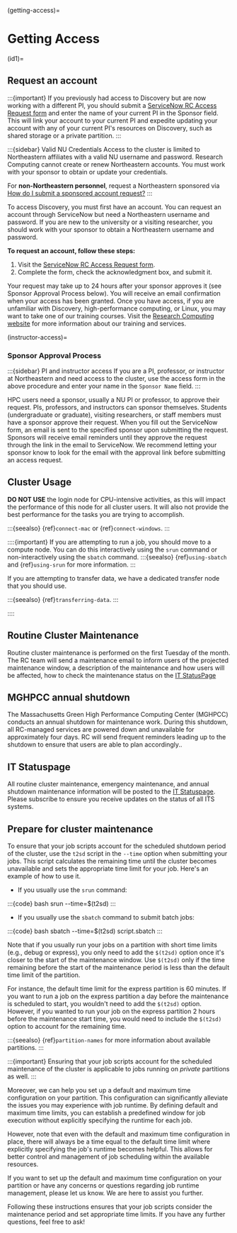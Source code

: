 (getting-access)=

# Getting Access

(id1)=

## Request an account
:::{important}
If you previously had access to Discovery but are now working with a different PI, you should submit a [ServiceNow RC Access Request form] and enter the name of your current PI in the Sponsor field. This will link your account to your current PI and expedite updating your account with any of your current PI's resources on Discovery, such as shared storage or a private partition.
:::

:::{sidebar} Valid NU Credentials
Access to the cluster is limited to Northeastern affiliates with a valid NU username and password. Research Computing cannot create or renew Northeastern accounts. You must work with your sponsor to obtain or update your credentials.

For **non-Northeastern personnel**, request a Northeastern sponsored via [How do I submit a sponsored account request?]
:::

To access Discovery, you must first have an account. You can request an account through ServiceNow but need a Northeastern username and password. If you are new to the university or a visiting researcher, you should work with your sponsor to obtain a Northeastern username and password.



**To request an account, follow these steps:**

1. Visit the [ServiceNow RC Access Request form].
1. Complete the form, check the acknowledgment box, and submit it.

Your request may take up to 24 hours after your sponsor approves it (see Sponsor Approval Process below). You will receive an email confirmation when your access has been granted. Once you have access, if you are unfamiliar with Discovery, high-performance computing, or Linux, you may want to take one of our training courses. Visit the [Research Computing website] for more information about our training and services.

(instructor-access)=

### Sponsor Approval Process

:::{sidebar} PI and instructor access
If you are a PI, professor, or instructor at Northeastern and need access to the cluster, use the access form in the above procedure and enter your name in the `Sponsor Name` field.
:::

HPC users need a sponsor, usually a NU PI or professor, to approve their request. PIs, professors, and instructors can sponsor themselves. Students (undergraduate or graduate), visiting researchers, or staff members must have a sponsor approve their request. When you fill out the ServiceNow form, an email is sent to the specified sponsor upon submitting the request. Sponsors will receive email reminders until they approve the request through the link in the email to ServiceNow. We recommend letting your sponsor know to look for the email with the approval link before submitting an access request.

## Cluster Usage

**DO NOT USE** the login node for CPU-intensive activities, as this will impact the performance of this node for all cluster users. It will also not provide the best performance for the tasks you are trying to accomplish.

:::{seealso}
{ref}`connect-mac` or {ref}`connect-windows`.
:::

::::{important}
If you are attempting to run a job, you should move to a compute node. You can do this interactively using the `srun` command or non-interactively using the `sbatch` command.
:::{seealso}
{ref}`using-sbatch` and {ref}`using-srun` for more information.
:::

If you are attempting to transfer data, we have a dedicated transfer node that you should use.

:::{seealso}
{ref}`transferring-data`.
:::

[//]: # (If you have any questions or need further assistance, please email us at [rchelp@northeastern.edu] or book a consultation using the link on our [Consultation page].)
::::

## Routine Cluster Maintenance

Routine cluster maintenance is performed on the first Tuesday of the
month. The RC team will send a maintenance email to inform users of
the projected maintenance window, a description of the maintenance and
how users will be affected, how to check the maintenance status on the
[IT StatusPage]

## MGHPCC annual shutdown

The Massachusetts Green High Performance Computing Center (MGHPCC)
conducts an annual shutdown for maintenance work. During this
shutdown, all RC-managed services are powered down and unavailable for
approximately four days. RC will send frequent reminders leading up to
the shutdown to ensure that users are able to plan accordingly..

## IT Statuspage

All routine cluster maintenance, emergency maintenance, and annual
shutdown maintenance information will be posted to the [IT
Statuspage]. Please subscribe to ensure you receive updates on the
status of all ITS systems.

## Prepare for cluster maintenance

To ensure that your job scripts account for the scheduled shutdown
period of the cluster, use the `t2sd` script in the `--time` option
when submitting your jobs. This script calculates the remaining time
until the cluster becomes unavailable and sets the appropriate time
limit for your job. Here's an example of how to use it.

- If you usually use the `srun` command:

:::{code} bash
srun --time=$(t2sd) <srun args>
:::

- If you usually use the `sbatch` command to submit batch jobs:

:::{code} bash
sbatch --time=$(t2sd) script.sbatch
:::

Note that if you usually run your jobs on a partition with short time
limits (e.g., debug or express), you only need to add the `$(t2sd)`
option once it's closer to the start of the maintenance window. Use
`$(t2sd)` only if the time remaining before the start of the
maintenance period is less than the default time limit of the
partition.

For instance, the default time limit for the express partition is 60
minutes. If you want to run a job on the express partition a day
before the maintenance is scheduled to start, you wouldn't need to add
the `$(t2sd)` option. However, if you wanted to run your job on the
express partition 2 hours before the maintenance start time, you would
need to include the `$(t2sd)` option to account for the remaining
time.

:::{seealso}
{ref}`partition-names` for more information about available partitions.
:::

:::{important}
Ensuring that your job scripts account for the scheduled maintenance
of the cluster is applicable to jobs running on *private* partitions
as well.
:::

Moreover, we can help you set up a default and maximum time
configuration on your partition. This configuration can significantly
alleviate the issues you may experience with job runtime. By defining
default and maximum time limits, you can establish a predefined window
for job execution without explicitly specifying the runtime for each
job.

However, note that even with the default and maximum time
configuration in place, there will always be a time equal to the
default time limit where explicitly specifying the job's runtime
becomes helpful. This allows for better control and management of job
scheduling within the available resources.

If you want to set up the default and maximum time configuration on
your partition or have any concerns or questions regarding job runtime
management, please let us know. We are here to assist you further.

Following these instructions ensures that your job scripts consider
the maintenance period and set appropriate time limits. If you have
any further questions, feel free to ask!


[Consultation page]: https://rc.northeastern.edu/support/consulting/
[Transferring Data]: https://rc-docs.northeastern.edu/en/latest/using-discovery/transferringdata.html
[research computing website]: https://rc.northeastern.edu/support/training/
[servicenow rc access request form]: https://service.northeastern.edu/tech?id=sc_cat_item&sys_id=0ae24596db535fc075892f17d496199c
[How do I submit a sponsored account request?]: https://service.northeastern.edu/tech?id=kb_article_view&sysparm_article=KB0013989&sys_kb_id=e8381ac48764a594ba9a0fad0ebb3533&spa=1
[rchelp@northeastern.edu]: mailto:rchelp@northeastern.edu
[IT StatusPage]: https://northeastern.statuspage.io/

